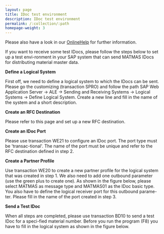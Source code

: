 ```yaml
---
layout: page
title: IDoc test environment
description: IDoc test environment
permalink: /:collection/:path
homepage-weight: 3
---
```


Please also have a look in our [OnlineHelp](https://help.theobald-software.com/en/) for further information.

If you want to receive some test IDocs, please follow the steps below to set up a test envi-ronment in your SAP system that can send MATMAS IDocs for distributing material master data.

**Define a Logical System**

First off, we need to define a logical system to which the IDocs can be sent. Please go the customizing (transaction SPRO) and follow the path SAP Web Application Server -> ALE -> Sending and Receiving Systems -> Logical Systems -> Define Logical System. Create a new line and fill in the name of the system  and a short description.

**Create an RFC Destination**

Please refer to this page and set up a new RFC destination.

**Create an IDoc Port**

Please use transaction WE21 to configure an IDoc port. The port type must be 'transac-tional'. The name of the port must be unique and refer to the RFC destination defined in step 2.

**Create a Partner Profile**

Use transaction WE20 to create a new partner profile for the logical system that was created in step 1. We also need to add one outbound parameter (use the green plus to create one). As shown in the figure below, please select MATMAS as message type and MATMAS01 as the IDoc basic type. You also have to define the logical receiver port for this outbound parame-ter. Please fill in the name of the port created in step 3.

**Send a Test IDoc**

When all steps are completed, please use transaction BD10 to send a test IDoc for a speci-fied material number. Before you run the program (F8) you have to fill in the logical system as shown in the figure below.
